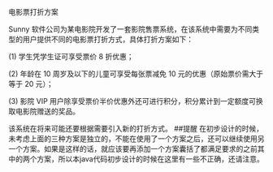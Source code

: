 电影票打折方案

Sunny 软件公司为某电影院开发了一套影院售票系统，在该系统中需要为不同类型的用户提供不同的电影票打折方式，具体打折方案如下：

(1) 学生凭学生证可享受票价 8 折优惠；

(2) 年龄在 10 周岁及以下的儿童可享受每张票减免 10 元的优惠（原始票价需大于等于 20 元）；

(3) 影院 VIP 用户除享受票价半价优惠外还可进行积分，积分累计到一定额度可换取电影院赠送的奖品。

该系统在将来可能还要根据需要引入新的打折方式。 
##提醒
在初步设计的时候，未考虑上面的三种方案是独立的，不能在使用了一个方案之后，还可以继续使用另一个方案。如果是这样的话，就应该要再添加一个方案囊括了都满足要求的之前其中的两个方案，所以本java代码初步设计的时候在这里有一些不正确，还请注意。